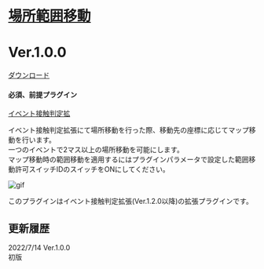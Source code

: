 # [場所範囲移動](https://raw.githubusercontent.com/nuun888/MZ/master/NUUN_RangeTransfer.js)
# Ver.1.0.0
[ダウンロード](https://raw.githubusercontent.com/nuun888/MZ/master/NUUN_RangeTransfer.js)
#### 必須、前提プラグイン
[イベント接触判定拡](https://github.com/nuun888/MZ/blob/master/README/EventRange.md)  

イベント接触判定拡張にて場所移動を行った際、移動先の座標に応じてマップ移動を行います。  
一つのイベントで2マス以上の場所移動を可能にします。  
マップ移動時の範囲移動を適用するにはプラグインパラメータで設定した範囲移動許可スイッチIDのスイッチをONにしてください。  

![gif](img/EventRange1.gif)  

このプラグインはイベント接触判定拡張(Ver.1.2.0以降)の拡張プラグインです。  

## 更新履歴
2022/7/14 Ver.1.0.0  
初版  
